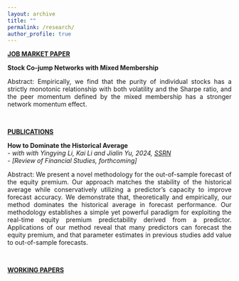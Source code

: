 ```yaml
---
layout: archive
title: ""
permalink: /research/
author_profile: true
---
```

<b><u>JOB MARKET PAPER</u></b><br/>

**Stock Co-jump Networks with Mixed Membership**


<p style='text-align: justify;'>Abstract: Empirically, we find that the purity of individual stocks has a strictly monotonic relationship with both volatility and the Sharpe ratio, and the peer momentum defined by the mixed membership has a stronger network momentum effect.</p><br/>



<b><u>PUBLICATIONS</u></b><br/>

**How to Dominate the Historical Average**\
*- with with Yingying Li, Kai Li and Jialin Yu, 2024, [SSRN](https://papers.ssrn.com/sol3/papers.cfm?abstract_id=4245306)*\
*- [Review of Financial Studies, forthcoming]*


<p style='text-align: justify;'>Abstract: We present a novel methodology for the out-of-sample forecast of the equity premium. Our approach matches the stability of the historical average while conservatively utilizing a predictor’s capacity to improve forecast accuracy. We demonstrate that, theoretically and empirically, our method dominates the historical average in forecast performance. Our methodology establishes a simple yet powerful paradigm for exploiting the real-time equity premium predictability derived from a predictor. Applications of our method reveal that many predictors can forecast the equity premium, and that parameter estimates in previous studies add value to out-of-sample forecasts. </p><br/>



<b><u>WORKING PAPERS</u></b><br/>




